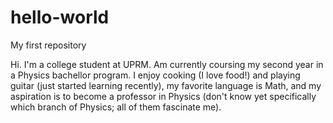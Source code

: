 # hello-world
My first repository

Hi. I'm a college student at UPRM.
Am currently coursing my second year in a Physics bachellor program.
I enjoy cooking (I love food!) and playing guitar (just started learning recently), my favorite language is Math, and my aspiration is to become a professor in Physics (don't know yet specifically which branch of Physics; all of them fascinate me).
